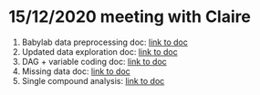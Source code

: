 # 15/12/2020 meeting with Claire

1. Babylab data preprocessing doc: [link to doc](docs/data_cleaning_2020-12-15.html)
2. Updated data exploration doc: [link to doc](docs/data_exploration_2020-12-15.html)
3. DAG + variable coding doc: [link to doc](docs/dag_var_coding_2020-12-15.html)
4. Missing data doc: [link to doc](docs/missing_data_2020-12-15.html)
5. Single compound analysis: [link to doc]()






